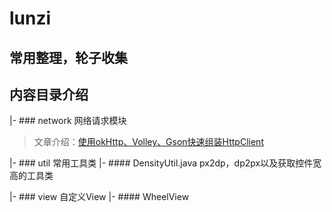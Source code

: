 # lunzi
常用整理，轮子收集
---
## 内容目录介绍
 |- ### network 网络请求模块
> 文章介绍：[使用okHttp、Volley、Gson快速组装HttpClient](http://oakzmm.com/2015/07/22/okHttp-Volley-Gson/)

 |- ### util 常用工具类
    |- #### DensityUtil.java px2dp，dp2px以及获取控件宽高的工具类

 |- ### view 自定义View
    |- #### WheelView